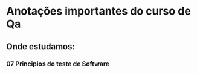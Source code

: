 # Anotações importantes do curso de Qa

## Onde estudamos:
  ### 07 Principios do teste de Software
